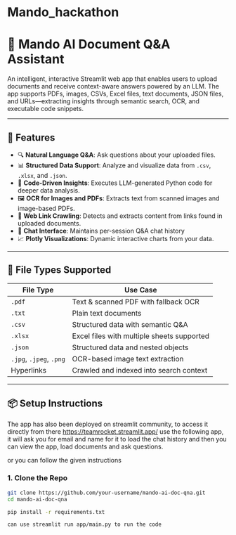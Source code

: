 # Mando_hackathon
# 📄 Mando AI Document Q&A Assistant

An intelligent, interactive Streamlit web app that enables users to upload documents and receive context-aware answers powered by an LLM. The app supports PDFs, images, CSVs, Excel files, text documents, JSON files, and URLs—extracting insights through semantic search, OCR, and executable code snippets.

---

## 🚀 Features

- 🔍 **Natural Language Q&A**: Ask questions about your uploaded files.
- 📊 **Structured Data Support**: Analyze and visualize data from `.csv`, `.xlsx`, and `.json`.
- 🧠 **Code-Driven Insights**: Executes LLM-generated Python code for deeper data analysis.
- 🖼️ **OCR for Images and PDFs**: Extracts text from scanned images and image-based PDFs.
- 🔗 **Web Link Crawling**: Detects and extracts content from links found in uploaded documents.
- 💬 **Chat Interface**: Maintains per-session Q&A chat history 
- 📈 **Plotly Visualizations**: Dynamic interactive charts from your data.

---

## 🧱 File Types Supported

| File Type | Use Case |
|-----------|----------|
| `.pdf`    | Text & scanned PDF with fallback OCR |
| `.txt`    | Plain text documents |
| `.csv`    | Structured data with semantic Q&A |
| `.xlsx`   | Excel files with multiple sheets supported |
| `.json`   | Structured data and nested objects |
| `.jpg`, `.jpeg`, `.png` | OCR-based image text extraction |
| Hyperlinks | Crawled and indexed into search context |

---

## 📦 Setup Instructions

The app has also been deployed on streamlit community, to access it directly from there https://teamrocket.streamlit.app/ use the following app, it will ask you for email and name for it to load the chat history and then you can view the app, load documents and ask questions. 

or you can follow the given instructions
### 1. Clone the Repo

```bash
git clone https://github.com/your-username/mando-ai-doc-qna.git
cd mando-ai-doc-qna

pip install -r requirements.txt

can use streamlit run app/main.py to run the code 



